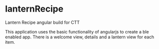 lanternRecipe
=============

Lantern Recipe angular build for CTT

This application uses the basic functionality of angularjs to create a ble enabled app. There is a welcome view, details and a lantern view for each item.
